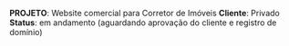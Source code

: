 <b>PROJETO</b>: Website comercial para Corretor de Imóveis
<b>Cliente</b>: Privado
<b>Status</b>: em andamento (aguardando aprovação do cliente e registro de domínio)
